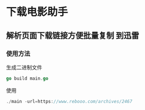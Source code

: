 # 下载电影助手
## 解析页面下载链接方便批量复制 到迅雷

### 使用方法
生成二进制文件

```go
go build main.go
```
使用
```go
./main -url=https://www.rebooo.com/archives/2467
```
